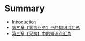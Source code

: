 # Summary

* [Introduction](README.md)
* [第三章【零售业务】中的知识点汇总](chapter1.md)
* [第三章【采购】中的知识点汇总](chapter2.md)

